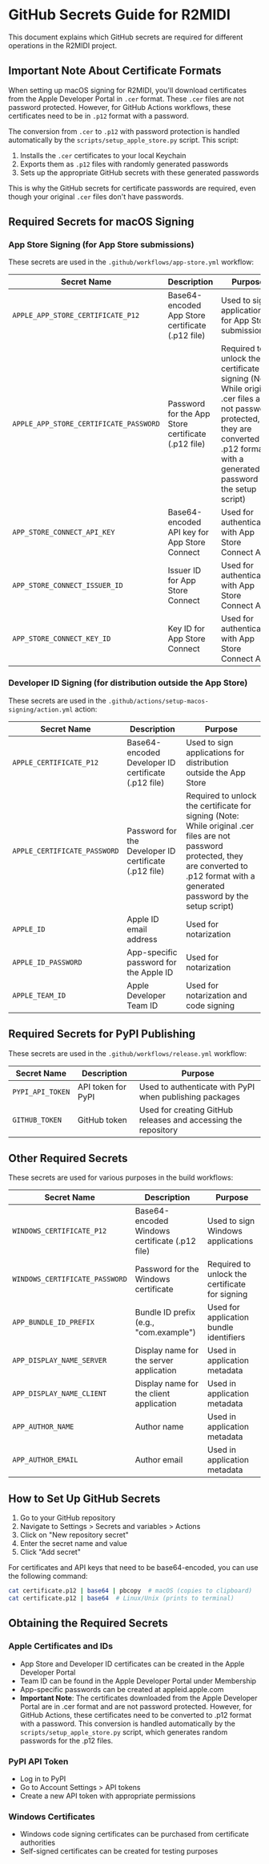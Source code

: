 # GitHub Secrets Guide for R2MIDI

This document explains which GitHub secrets are required for different operations in the R2MIDI project.

## Important Note About Certificate Formats

When setting up macOS signing for R2MIDI, you'll download certificates from the Apple Developer Portal in `.cer` format. These `.cer` files are not password protected. However, for GitHub Actions workflows, these certificates need to be in `.p12` format with a password.

The conversion from `.cer` to `.p12` with password protection is handled automatically by the `scripts/setup_apple_store.py` script. This script:
1. Installs the `.cer` certificates to your local Keychain
2. Exports them as `.p12` files with randomly generated passwords
3. Sets up the appropriate GitHub secrets with these generated passwords

This is why the GitHub secrets for certificate passwords are required, even though your original `.cer` files don't have passwords.

## Required Secrets for macOS Signing

### App Store Signing (for App Store submissions)
These secrets are used in the `.github/workflows/app-store.yml` workflow:

| Secret Name | Description | Purpose |
|-------------|-------------|---------|
| `APPLE_APP_STORE_CERTIFICATE_P12` | Base64-encoded App Store certificate (.p12 file) | Used to sign applications for App Store submission |
| `APPLE_APP_STORE_CERTIFICATE_PASSWORD` | Password for the App Store certificate (.p12 file) | Required to unlock the certificate for signing (Note: While original .cer files are not password protected, they are converted to .p12 format with a generated password by the setup script) |
| `APP_STORE_CONNECT_API_KEY` | Base64-encoded API key for App Store Connect | Used for authentication with App Store Connect API |
| `APP_STORE_CONNECT_ISSUER_ID` | Issuer ID for App Store Connect | Used for authentication with App Store Connect API |
| `APP_STORE_CONNECT_KEY_ID` | Key ID for App Store Connect | Used for authentication with App Store Connect API |

### Developer ID Signing (for distribution outside the App Store)
These secrets are used in the `.github/actions/setup-macos-signing/action.yml` action:

| Secret Name | Description | Purpose |
|-------------|-------------|---------|
| `APPLE_CERTIFICATE_P12` | Base64-encoded Developer ID certificate (.p12 file) | Used to sign applications for distribution outside the App Store |
| `APPLE_CERTIFICATE_PASSWORD` | Password for the Developer ID certificate (.p12 file) | Required to unlock the certificate for signing (Note: While original .cer files are not password protected, they are converted to .p12 format with a generated password by the setup script) |
| `APPLE_ID` | Apple ID email address | Used for notarization |
| `APPLE_ID_PASSWORD` | App-specific password for the Apple ID | Used for notarization |
| `APPLE_TEAM_ID` | Apple Developer Team ID | Used for notarization and code signing |

## Required Secrets for PyPI Publishing

These secrets are used in the `.github/workflows/release.yml` workflow:

| Secret Name | Description | Purpose |
|-------------|-------------|---------|
| `PYPI_API_TOKEN` | API token for PyPI | Used to authenticate with PyPI when publishing packages |
| `GITHUB_TOKEN` | GitHub token | Used for creating GitHub releases and accessing the repository |

## Other Required Secrets

These secrets are used for various purposes in the build workflows:

| Secret Name | Description | Purpose |
|-------------|-------------|---------|
| `WINDOWS_CERTIFICATE_P12` | Base64-encoded Windows certificate (.p12 file) | Used to sign Windows applications |
| `WINDOWS_CERTIFICATE_PASSWORD` | Password for the Windows certificate | Required to unlock the certificate for signing |
| `APP_BUNDLE_ID_PREFIX` | Bundle ID prefix (e.g., "com.example") | Used for application bundle identifiers |
| `APP_DISPLAY_NAME_SERVER` | Display name for the server application | Used in application metadata |
| `APP_DISPLAY_NAME_CLIENT` | Display name for the client application | Used in application metadata |
| `APP_AUTHOR_NAME` | Author name | Used in application metadata |
| `APP_AUTHOR_EMAIL` | Author email | Used in application metadata |

## How to Set Up GitHub Secrets

1. Go to your GitHub repository
2. Navigate to Settings > Secrets and variables > Actions
3. Click on "New repository secret"
4. Enter the secret name and value
5. Click "Add secret"

For certificates and API keys that need to be base64-encoded, you can use the following command:
```bash
cat certificate.p12 | base64 | pbcopy  # macOS (copies to clipboard)
cat certificate.p12 | base64  # Linux/Unix (prints to terminal)
```

## Obtaining the Required Secrets

### Apple Certificates and IDs
- App Store and Developer ID certificates can be created in the Apple Developer Portal
- Team ID can be found in the Apple Developer Portal under Membership
- App-specific passwords can be created at appleid.apple.com
- **Important Note**: The certificates downloaded from the Apple Developer Portal are in .cer format and are not password protected. However, for GitHub Actions, these certificates need to be converted to .p12 format with a password. This conversion is handled automatically by the `scripts/setup_apple_store.py` script, which generates random passwords for the .p12 files.

### PyPI API Token
- Log in to PyPI
- Go to Account Settings > API tokens
- Create a new API token with appropriate permissions

### Windows Certificates
- Windows code signing certificates can be purchased from certificate authorities
- Self-signed certificates can be created for testing purposes
